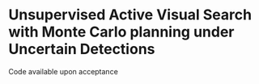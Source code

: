 # Unsupervised Active Visual Search with Monte Carlo planning under Uncertain Detections

Code available upon acceptance
